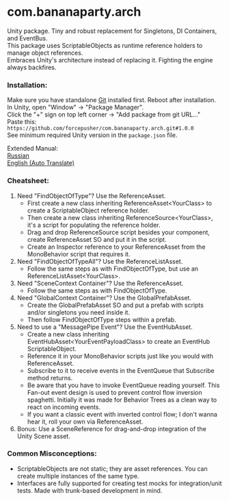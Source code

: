 # com.bananaparty.arch  
  
Unity package. Tiny and robust replacement for Singletons, DI Containers, and EventBus.  
This package uses ScriptableObjects as runtime reference holders to manage object references.  
Embraces Unity's architecture instead of replacing it. Fighting the engine always backfires.  
  
### Installation:  
Make sure you have standalone [Git](https://git-scm.com/downloads) installed first. Reboot after installation.  
In Unity, open "Window" -> "Package Manager".  
Click the "+" sign on top left corner -> "Add package from git URL..."  
Paste this: `https://github.com/forcepusher/com.bananaparty.arch.git#1.0.0`  
See minimum required Unity version in the `package.json` file.  
  
Extended Manual:  
[Russian](https://github.com/forcepusher/Obsidian/blob/master/Arch/com.bananaparty.arch.docs.ru.md)  
[English (Auto Translate)](https://github-com.translate.goog/forcepusher/Obsidian/blob/master/Arch/com.bananaparty.arch.docs.ru.md?_x_tr_sl=ru&_x_tr_tl=en&_x_tr_hl=en&_x_tr_pto=wapp)  
  
### Cheatsheet:  
1. Need "FindObjectOfType"? Use the ReferenceAsset.  
	- First create a new class inheriting ReferenceAsset\<YourClass\> to create a ScriptableObject reference holder.  
	- Then create a new class inheriting ReferenceSource\<YourClass\>, it's a script for populating the reference holder.  
	- Drag and drop ReferenceSource script besides your component, create ReferenceAsset SO and put it in the script.  
	- Create an Inspector reference to your ReferenceAsset from the MonoBehavior script that requires it.  
2. Need "FindObjectOfTypeAll"? Use the ReferenceListAsset.  
	- Follow the same steps as with FindObjectOfType, but use an ReferenceListAsset\<YourClass\>.  
3. Need "SceneContext Container"? Use the ReferenceAsset.  
	- Follow the same steps as with FindObjectOfType.  
4. Need "GlobalContext Container"? Use the GlobalPrefabAsset.  
    - Create the GlobalPrefabAsset SO and put a prefab with scripts and/or singletons you need inside it.  
	- Then follow FindObjectOfType steps within a prefab.  
5. Need to use a "MessagePipe Event"? Use the EventHubAsset.  
	- Create a new class inheriting EventHubAsset\<YourEventPayloadClass\> to create an EventHub ScriptableObject.  
	- Reference it in your MonoBehavior scripts just like you would with ReferenceAsset.  
	- Subscribe to it to receive events in the EventQueue that Subscribe method returns.  
	- Be aware that you have to invoke EventQueue reading yourself. This Fan-out event design is used to prevent control flow inversion spaghetti. Initially it was made for Behavior Trees as a clean way to react on incoming events.  
	- If you want a classic event with inverted control flow; I don't wanna hear it, roll your own via ReferenceAsset.  
6. Bonus: Use a SceneReference for drag-and-drop integration of the Unity Scene asset.  
  
### Common Misconceptions:  
- ScriptableObjects are not static; they are asset references. You can create multiple instances of the same type.  
- Interfaces are fully supported for creating test mocks for integration/unit tests. Made with trunk-based development in mind.
